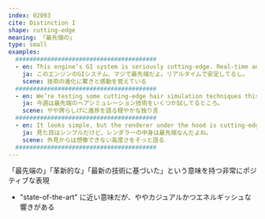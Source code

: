 ```yaml
---
index: 02093
cite: Distinction I
shape: cutting-edge
meaning: 「最先端の」
type: small
examples:
  ########################################
  - en: This engine’s GI system is seriously cutting-edge. Real-time and stable.
    ja: このエンジンのGIシステム、マジで最先端だよ。リアルタイムで安定してるし。
    scene: 技術の進化に驚きと感動を覚えている
  ########################################
  - en: We’re testing some cutting-edge hair simulation techniques this week.
    ja: 今週は最先端のヘアシミュレーション技術をいくつか試してるところ。
    scene: やや誇らしげに進捗を語る穏やかな独り言
  ########################################
  - en: It looks simple, but the renderer under the hood is cutting-edge stuff.
    ja: 見た目はシンプルだけど、レンダラーの中身は最先端なんだよね。
    scene: 外見からは想像できない高度さをそっと語る
  ########################################
---
```


「最先端の」「革新的な」「最新の技術に基づいた」という意味を持つ非常にポジティブな表現

- "state-of-the-art" に近い意味だが、ややカジュアルかつエネルギッシュな響きがある
